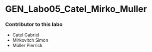 # GEN_Labo05_Catel_Mirko_Muller
### Contributor to this labo
* Catel Gabriel
* Mirkovitch Simon
* Müller Pierrick
